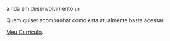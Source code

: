 ainda em desenvolvimento \n

Quem quiser acompanhar como esta atualmente basta acessar 

<a href="https://devhygor.github.io/meu-curriculo//" target="_blank">Meu Curriculo</a>.
